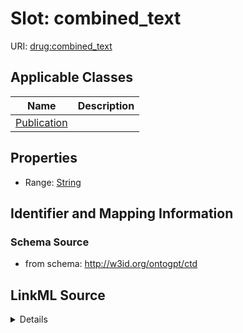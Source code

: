 # Slot: combined_text

URI: [drug:combined_text](http://w3id.org/ontogpt/drug/combined_text)



<!-- no inheritance hierarchy -->




## Applicable Classes

| Name | Description |
| --- | --- |
[Publication](Publication.md) | 






## Properties

* Range: [String](String.md)







## Identifier and Mapping Information







### Schema Source


* from schema: http://w3id.org/ontogpt/ctd




## LinkML Source

<details>
```yaml
name: combined_text
from_schema: http://w3id.org/ontogpt/ctd
rank: 1000
alias: combined_text
owner: Publication
domain_of:
- Publication
range: string

```
</details>